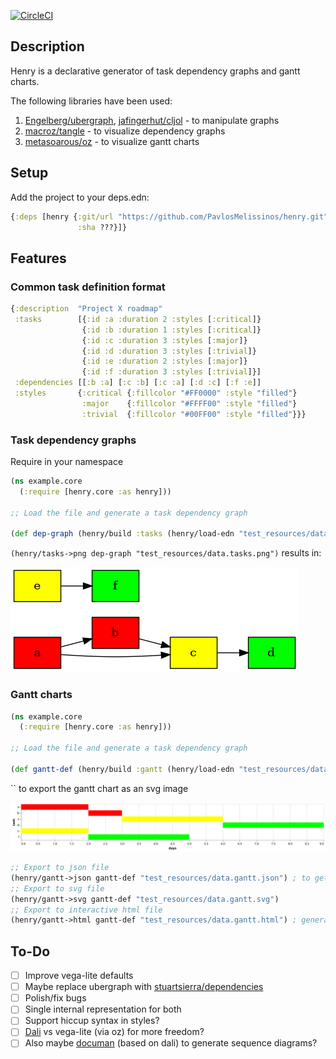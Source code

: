 [![CircleCI](https://circleci.com/gh/PavlosMelissinos/henry.svg?style=shield)](https://circleci.com/gh/PavlosMelissinos/henry)

## Description

Henry is a declarative generator of task dependency graphs and gantt charts.

The following libraries have been used:

1. [Engelberg/ubergraph](https://github.com/Engelberg/ubergraph), [jafingerhut/cljol](https://github.com/jafingerhut/cljol) - to manipulate graphs
2. [macroz/tangle](https://github.com/macroz/tangle) - to visualize dependency graphs
3. [metasoarous/oz](https://github.com/metasoarous/oz) - to visualize gantt charts

## Setup

Add the project to your deps.edn:

```clojure
{:deps [henry {:git/url "https://github.com/PavlosMelissinos/henry.git"
               :sha ???}]}
```

## Features

### Common task definition format

```clojure
{:description  "Project X roadmap"
 :tasks        [{:id :a :duration 2 :styles [:critical]}
                {:id :b :duration 1 :styles [:critical]}
                {:id :c :duration 3 :styles [:major]}
                {:id :d :duration 3 :styles [:trivial]}
                {:id :e :duration 2 :styles [:major]}
                {:id :f :duration 3 :styles [:trivial]}]
 :dependencies [[:b :a] [:c :b] [:c :a] [:d :c] [:f :e]]
 :styles       {:critical {:fillcolor "#FF0000" :style "filled"}
                :major    {:fillcolor "#FFFF00" :style "filled"}
                :trivial  {:fillcolor "#00FF00" :style "filled"}}}
```

### Task dependency graphs

Require in your namespace

```clojure
(ns example.core
  (:require [henry.core :as henry]))

;; Load the file and generate a task dependency graph

(def dep-graph (henry/build :tasks (henry/load-edn "test_resources/data.edn")))
```

`(henry/tasks->png dep-graph "test_resources/data.tasks.png")` results in:

![data.tasks.png](doc/images/data.tasks.png)

### Gantt charts

```clojure
(ns example.core
  (:require [henry.core :as henry]))

;; Load the file and generate a task dependency graph

(def gantt-def (henry/build :gantt (henry/load-edn "test_resources/data.edn"))
```

`` to export the gantt chart as an svg image

![gantt chart html screenshot](doc/images/data.gantt.svg)

```clojure
;; Export to json file
(henry/gantt->json gantt-def "test_resources/data.gantt.json") ; to get a vega-lite compatible json file
;; Export to svg file
(henry/gantt->svg gantt-def "test_resources/data.gantt.svg")
;; Export to interactive html file
(henry/gantt->html gantt-def "test_resources/data.gantt.html") ; generates an interactive html document
```

## To-Do

* [ ] Improve vega-lite defaults
* [ ] Maybe replace ubergraph with [stuartsierra/dependencies]((https://github.com/metasoarous/oz))
* [ ] Polish/fix bugs
* [ ] Single internal representation for both
* [ ] Support hiccup syntax in styles?
* [ ] [Dali](https://github.com/stathissideris/dali) vs vega-lite (via oz) for more freedom?
* [ ] Also maybe [documan](https://github.com/tesni-manu/documan) (based on dali) to generate sequence diagrams?
